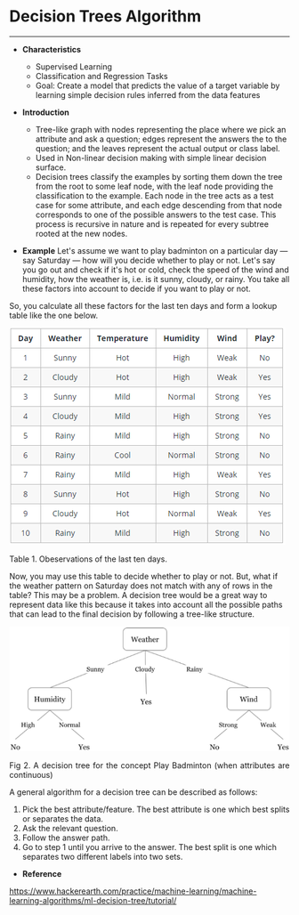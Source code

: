 # Decision Trees Algorithm
---
* **Characteristics**
    - Supervised Learning
    - Classification and Regression Tasks
    - Goal: Create a model that predicts the value of a target variable by learning simple decision rules inferred from the data features

* **Introduction**
    - Tree-like graph with nodes representing the place where we pick an attribute and ask a question; edges represent the answers the to the question; and the leaves represent the actual output or class label.
    - Used in Non-linear decision making with simple linear decision surface. 
    - Decision trees classify the examples by sorting them down the tree from the root to some leaf node, with the leaf node providing the classification to the example. Each node in the tree acts as a test case for some attribute, and each edge descending from that node corresponds to one of the possible answers to the test case. This process is recursive in nature and is repeated for every subtree rooted at the new nodes.

* **Example**
Let's assume we want to play badminton on a particular day — say Saturday — how will you decide whether to play or not. Let's say you go out and check if it's hot or cold, check the speed of the wind and humidity, how the weather is, i.e. is it sunny, cloudy, or rainy. You take all these factors into account to decide if you want to play or not.

So, you calculate all these factors for the last ten days and form a lookup table like the one below.

![Decision_Trees1](Decision_Trees1.PNG)

<p align="justify">Table 1. Obeservations of the last ten days.</p>


Now, you may use this table to decide whether to play or not. But, what if the weather pattern on Saturday does not match with any of rows in the table? This may be a problem. A decision tree would be a great way to represent data like this because it takes into account all the possible paths that can lead to the final decision by following a tree-like structure.

![Decision_Trees2](Decision_Trees2.PNG)

<p align="justify">Fig 2. A decision tree for the concept Play Badminton (when attributes are continuous)</p>


A general algorithm for a decision tree can be described as follows:

1) Pick the best attribute/feature. The best attribute is one which best splits or separates the data.
2) Ask the relevant question.
3) Follow the answer path.
4) Go to step 1 until you arrive to the answer.
The best split is one which separates two different labels into two sets.

* **Reference**

https://www.hackerearth.com/practice/machine-learning/machine-learning-algorithms/ml-decision-tree/tutorial/
